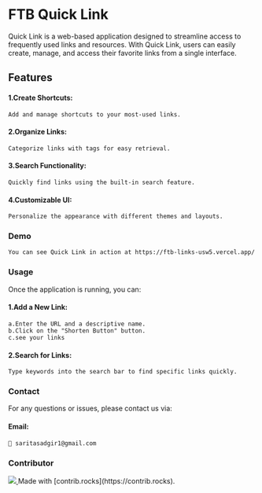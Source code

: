 # FTB Quick Link
Quick Link is a web-based application designed to streamline access to frequently used links and resources. With Quick Link, users can easily create, manage, and access their favorite links from a single interface.
## Features
 #### 1.Create Shortcuts: 
    Add and manage shortcuts to your most-used links.
 #### 2.Organize Links: 
    Categorize links with tags for easy retrieval.
#### 3.Search Functionality: 
    Quickly find links using the built-in search feature.
#### 4.Customizable UI: 
    Personalize the appearance with different themes and layouts.
### Demo
    You can see Quick Link in action at https://ftb-links-usw5.vercel.app/ 
### Usage
Once the application is running, you can:
#### 1.Add a New Link:
    a.Enter the URL and a descriptive name.
    b.Click on the "Shorten Button" button.
    c.see your links
#### 2.Search for Links:
    Type keywords into the search bar to find specific links quickly.
### Contact
For any questions or issues, please contact us via:
#### Email: 
    📧 saritasadgir1@gmail.com
### Contributor
<a href="https://github.com/Sarita200/FTB-LINKS/graphs/contributors">
    <img src="https://contrib.rocks/image?repo=Sarita200/FTB-LINKS" />
</a>
Made with [contrib.rocks](https://contrib.rocks).
